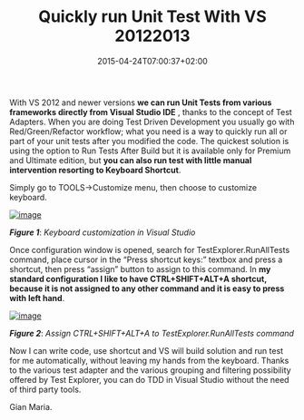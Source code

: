﻿---
title: "Quickly run Unit Test With VS 20122013"
description: ""
date: 2015-04-24T07:00:37+02:00
draft: false
tags: [Testing,Visual Studio]
categories: [Testing]
---
With VS 2012 and newer versions  **we can run Unit Tests from various frameworks directly from Visual Studio IDE** , thanks to the concept of Test Adapters. When you are doing Test Driven Development you usually go with Red/Green/Refactor workflow; what you need is a way to quickly run all or part of your unit tests after you modified the code. The quickest solution is using the option to Run Tests After Build but it is available only for Premium and Ultimate edition, but  **you can also run test with little manual intervention resorting to Keyboard Shortcut**.

Simply go to TOOLS-&gt;Customize menu, then choose to customize keyboard.

[![image](https://www.codewrecks.com/blog/wp-content/uploads/2015/04/image_thumb4.png "image")](https://www.codewrecks.com/blog/wp-content/uploads/2015/04/image4.png)

 ***Figure 1***: *Keyboard customization in Visual Studio*

Once configuration window is opened, search for TestExplorer.RunAllTests command, place cursor in the “Press shortcut keys:” textbox and press a shortcut, then press “assign” button to assign to this command. In  **my standard configuration I like to have CTRL+SHIFT+ALT+A shortcut, because it is not assigned to any other command and it is easy to press with left hand**.

[![image](https://www.codewrecks.com/blog/wp-content/uploads/2015/04/image_thumb5.png "image")](https://www.codewrecks.com/blog/wp-content/uploads/2015/04/image5.png)

 ***Figure 2***: *Assign CTRL+SHIFT+ALT+A to TestExplorer.RunAllTests command*

Now I can write code, use shortcut and VS will build solution and run test for me automatically, without leaving my hands from the keyboard. Thanks to the various test adapter and the various grouping and filtering possibility offered by Test Explorer, you can do TDD in Visual Studio without the need of third party tools.

Gian Maria.
